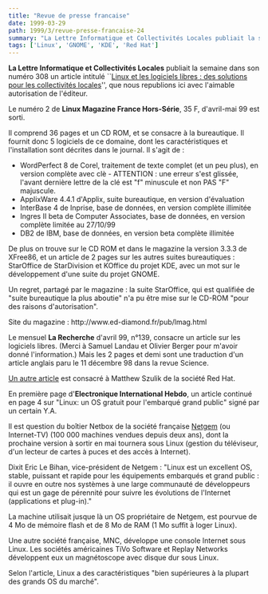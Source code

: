 ```yaml
---
title: "Revue de presse francaise"
date: 1999-03-29
path: 1999/3/revue-presse-francaise-24
summary: "La Lettre Informatique et Collectivités Locales publiait la semaine dans son numéro 308 un article intitulé ``Linux et les logiciels libres : des solutions pour les collectivités locales'', que nous republions ici avec l'aimable autorisation de l'éditeur."
tags: ['Linux', 'GNOME', 'KDE', 'Red Hat']
---
```


<P>
<B>La Lettre Informatique et Collectivités Locales</B>
publiait la semaine dans son numéro 308 un article intitulé ``<A HREF="http://www.linux-center.org/articles/9903/ICL308.html">Linux et les
logiciels libres : des solutions pour les collectivités locales</A>'',
que nous republions ici avec l'aimable autorisation de l'éditeur.
</P>

<P>Le numéro 2 de <B>Linux Magazine France Hors-Série</B>, 35 F, d'avril-mai
99 est sorti.</P>

<P>Il comprend 36 pages et un CD ROM, et se consacre à la bureautique. Il
fournit donc 5 logiciels de ce domaine, dont les caractéristiques et
l'installation sont décrites dans le journal. Il s'agit de :</P>

<UL>

<LI>WordPerfect 8 de Corel, traitement de texte complet (et un peu plus),
en version complète avec clè - ATTENTION : une erreur s'est glissée,
l'avant dernière lettre de la clé est "f" minuscule et non PAS "F"
majuscule.
<LI>ApplixWare 4.4.1 d'Applix, suite bureautique, en version d'évaluation
<LI>InterBase 4 de Inprise, base de données, en version complète illimitée
<LI>Ingres II beta de Computer Associates, base de données, en version
complète limitée au 27/10/99
<LI>DB2 de IBM, base de données, en version beta complète illimitée
</UL>

<P>De plus on trouve sur le CD ROM et dans le magazine la version 3.3.3 de
XFree86, et un article de 2 pages sur les autres suites bureautiques :
StarOffice de StarDivision et KOffice du projet KDE, avec un mot sur le
développement d'une suite du projet GNOME.</P>

<P>Un regret, partagé par le magazine : la suite StarOffice, qui est
qualifiée de "suite bureautique la plus aboutie" n'a pu être mise sur le
CD-ROM "pour des raisons d'autorisation".</P>

<P>Site du magazine : http://www.ed-diamond.fr/pub/lmag.html</P>

<P>Le mensuel <B>La Recherche</B> d'avril 99, n°139, consacre un article sur
les logiciels libres. (Merci à Samuel Landau et Olivier Berger pour
m'avoir donné l'information.) Mais les 2 pages et demi sont une
traduction d'un article anglais paru le 11 décembre 98 dans la revue
Science.</P>

<P><A HREF="http://www.larecherche.fr/ARCH/99/04/A01.html">Un autre article</A>
est consacré à Matthew Szulik de la société Red Hat.</P>

<P>En première page d'<B>Electronique International
Hebdo</B>, un article continué en page 4 sur "Linux: un OS gratuit pour
l'embarqué grand public" signé par un certain Y.A.</P>

<P>Il est question du boîtier Netbox de la société française
<A HREF="http://www.netgem.com">Netgem</A> (ou
Internet-TV) (100 000 machines vendues depuis deux ans), dont la
prochaine version à sortir en mai tournera sous Linux (gestion du
téléviseur, d'un lecteur de cartes à puces et des accès à Internet).</P>

<P>Dixit Eric Le Bihan, vice-président de Netgem : "Linux est un
excellent OS, stable, puissant et rapide pour les équipements
embarqués et grand public : il ouvre en outre nos systèmes à une large
communauté de développeurs qui est un gage de pérennité pour suivre
les évolutions de l'Internet (applications et plug-in)."</P>

<P>La machine utilisait jusque là un OS propriétaire de Netgem, est
pourvue de 4 Mo de mémoire flash et de 8 Mo de RAM (1 Mo suffit à
loger Linux).</P>

<P>Une autre société française, MNC, développe une console Internet sous
Linux. Les sociétés américaines TiVo Software et Replay Networks
développent eux un magnétoscope avec disque dur sous Linux.</P>

<P>Selon l'article, Linux a des caractéristiques "bien supérieures à la
plupart des grands OS du marché".</P>


